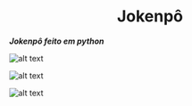 <h1 align="center">Jokenpô</h1>

**_Jokenpô feito em python_**

![alt text](https://github.com/azuosz/jokenpozado/blob/main/screenshot.PNG?raw=true) </p>

![alt text](https://github.com/azuosz/jokenpozado/blob/main/screenshot2.PNG?raw=true)

![alt text](https://github.com/azuosz/jokenpozado/blob/main/screenshot3.PNG?raw=true)
